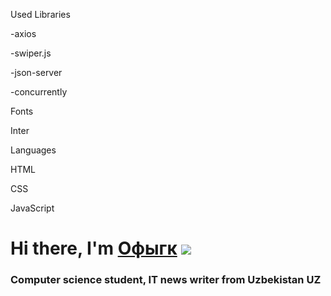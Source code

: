 Used Libraries

-axios

-swiper.js

-json-server

-concurrently

Fonts

Inter

Languages

HTML

CSS

JavaScript

# Hi there, I'm [Офыгк](https://jasur.ru/) ![](https://github.com/blackcater/blackcater/raw/main/images/Hi.gif) 
### Computer science student, IT news writer from Uzbekistan UZ
